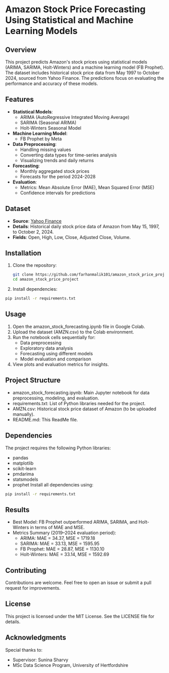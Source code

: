 # Amazon Stock Price Forecasting Using Statistical and Machine Learning Models

## Overview
This project predicts Amazon's stock prices using statistical models (ARIMA, SARIMA, Holt-Winters) and a machine learning model (FB Prophet). The dataset includes historical stock price data from May 1997 to October 2024, sourced from Yahoo Finance. The predictions focus on evaluating the performance and accuracy of these models.

## Features
- **Statistical Models**:
  - ARIMA (AutoRegressive Integrated Moving Average)
  - SARIMA (Seasonal ARIMA)
  - Holt-Winters Seasonal Model
- **Machine Learning Model**:
  - FB Prophet by Meta
- **Data Preprocessing**:
  - Handling missing values
  - Converting data types for time-series analysis
  - Visualizing trends and daily returns
- **Forecasting**:
  - Monthly aggregated stock prices
  - Forecasts for the period 2024-2028
- **Evaluation**:
  - Metrics: Mean Absolute Error (MAE), Mean Squared Error (MSE)
  - Confidence intervals for predictions

## Dataset
- **Source**: [Yahoo Finance](https://finance.yahoo.com/)
- **Details**: Historical daily stock price data of Amazon from May 15, 1997, to October 2, 2024.
- **Fields**: Open, High, Low, Close, Adjusted Close, Volume.

## Installation
1. Clone the repository:
   ```bash
   git clone https://github.com/farhanmalik101/amazon_stock_price_project.git
   cd amazon_stock_price_project
   ```

2. Install dependencies:
```bash
pip install -r requirements.txt
```

## Usage
1. Open the amazon_stock_forecasting.ipynb file in Google Colab.
2. Upload the dataset (AMZN.csv) to the Colab environment.
3. Run the notebook cells sequentially for:
   - Data preprocessing
   - Exploratory data analysis
   - Forecasting using different models
   - Model evaluation and comparison
4. View plots and evaluation metrics for insights.

## Project Structure
- amazon_stock_forecasting.ipynb: Main Jupyter notebook for data preprocessing, modeling, and evaluation.
- requirements.txt: List of Python libraries needed for the project.
- AMZN.csv: Historical stock price dataset of Amazon (to be uploaded manually).
- README.md: This ReadMe file.


## Dependencies
The project requires the following Python libraries:

- pandas
- matplotlib
- scikit-learn
- pmdarima
- statsmodels
- prophet
Install all dependencies using:

```bash
pip install -r requirements.txt
```

## Results
- Best Model: FB Prophet outperformed ARIMA, SARIMA, and Holt-Winters in terms of MAE and MSE.
- Metrics Summary (2019–2024 evaluation period):
    - ARIMA: MAE = 34.37, MSE = 1719.18
    - SARIMA: MAE = 33.13, MSE = 1595.95
    - FB Prophet: MAE = 28.87, MSE = 1130.10
    - Holt-Winters: MAE = 33.14, MSE = 1592.69

## Contributing
Contributions are welcome. Feel free to open an issue or submit a pull request for improvements.

## License
This project is licensed under the MIT License. See the LICENSE file for details.

## Acknowledgments
Special thanks to:

- Supervisor: Sunina Sharvy
- MSc Data Science Program, University of Hertfordshire
